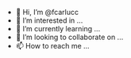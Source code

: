 - 👋 Hi, I’m @fcarlucc
- 👀 I’m interested in ...
- 🌱 I’m currently learning ...
- 💞️ I’m looking to collaborate on ...
- 📫 How to reach me ...

<!---
fcarlucc/fcarlucc is a ✨ special ✨ repository because its `README.md` (this file) appears on your GitHub profile.
You can click the Preview link to take a look at your changes.
--->
